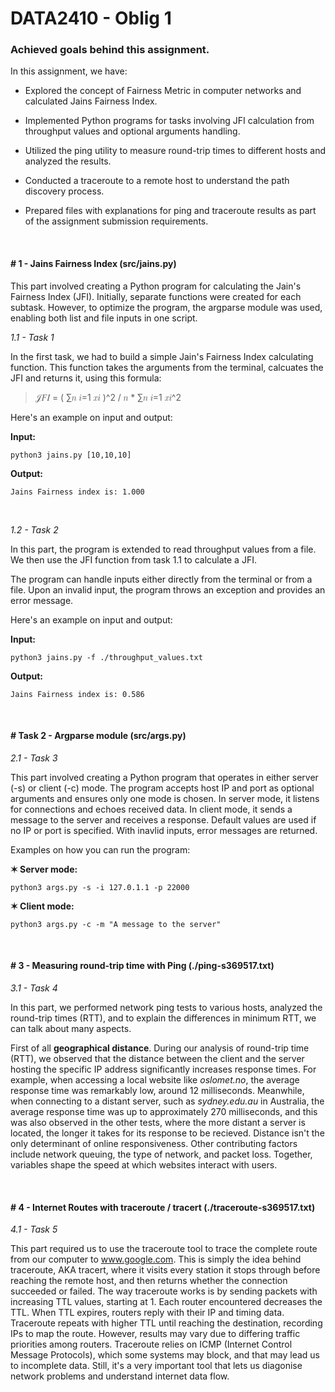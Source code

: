 
# DATA2410 - Oblig 1

### Achieved goals behind this assignment.

In this assignment, we have:

- Explored the concept of Fairness Metric in computer networks and calculated Jains Fairness Index.

- Implemented Python programs for tasks involving JFI calculation from throughput values and optional arguments handling.

- Utilized the ping utility to measure round-trip times to different hosts and analyzed the results.

- Conducted a traceroute to a remote host to understand the path discovery process.

- Prepared files with explanations for ping and traceroute results as part of the assignment submission requirements.


$~$
#### \#  **1 - Jains Fairness Index (src/jains.py)**

This part involved creating a Python program for calculating the Jain's Fairness Index (JFI). Initially, separate functions were created for each subtask. However, to optimize the program, the argparse module was used, enabling both list and file inputs in one script.

_1.1 - Task 1_ 


In the first task, we had to build a simple Jain's Fairness Index calculating function. This function takes the arguments from the terminal, calcuates the JFI and returns it, using this formula:

> 𝒥𝐹𝐼 = ( ∑𝑛 𝑖=1 𝑥𝑖 )^2 / 𝑛 * ∑𝑛 𝑖=1 𝑥𝑖^2

 Here's an example on input and output:

**Input:**
```
python3 jains.py [10,10,10]
```
**Output:**
```
Jains Fairness index is: 1.000
```
$~$

_1.2 - Task 2_

In this part, the program is extended to read throughput values from a file. We then use the JFI function from task 1.1 to calculate a JFI.

The program can handle inputs either directly from the terminal or from a file. Upon an invalid input, the program throws an exception and provides an error message.

Here's an example on input and output:

**Input:**
```
python3 jains.py -f ./throughput_values.txt
```
**Output:**
```
Jains Fairness index is: 0.586
```
$~$
#### \# **Task 2 - Argparse module (src/args.py)**
_2.1 - Task 3_

This part involved creating a Python program that operates in either server (-s) or client (-c) mode. The program accepts host IP and port as optional arguments and ensures only one mode is chosen. In server mode, it listens for connections and echoes received data. In client mode, it sends a message to the server and receives a response. Default values are used if no IP or port is specified. With inavlid inputs, error messages are returned.

Examples on how you can run the program:

**✶ Server mode:**
```
python3 args.py -s -i 127.0.1.1 -p 22000
```
**✶ Client mode:**
```
python3 args.py -c -m "A message to the server"
```
$~$
#### \# **3 - Measuring round-trip time with Ping (./ping-s369517.txt)**
_3.1 - Task 4_

In this part, we performed network ping tests to various hosts, analyzed the round-trip times (RTT), and to explain the differences in minimum RTT, we can talk about many aspects. 

First of all **geographical distance**. During our analysis of round-trip time (RTT), we observed that the distance between the client and the server hosting the specific IP address significantly increases response times. For example, when accessing a local website like _oslomet.no_, the average response time was remarkably low, around 12 milliseconds. Meanwhile, when connecting to a distant server, such as _sydney.edu.au_ in Australia, the average response time was up to approximately 270 milliseconds, and this was also observed in the other tests, where the more distant a server is located, the longer it takes for its response to be recieved. Distance isn't the only determinant of online responsiveness. Other contributing factors include network queuing, the type of network, and packet loss. Together, variables shape the speed at which websites interact with users.

$~$
#### \# **4 - Internet Routes with traceroute / tracert (./traceroute-s369517.txt)**

_4.1 - Task 5_

This part required us to use the traceroute tool to trace the complete route from our computer to www.google.com. This is simply the idea behind traceroute, AKA tracert, where it visits every station it stops through before reaching the remote host, and then returns whether the connection succeeded or failed. The way traceroute works is by sending packets with increasing TTL values, starting at 1. Each router encountered decreases the TTL. When TTL expires, routers reply with their IP and timing data. Traceroute repeats with higher TTL until reaching the destination, recording IPs to map the route. However, results may vary due to differing traffic priorities among routers. Traceroute relies on ICMP (Internet Control Message Protocols), which some systems may block, and that may lead us to incomplete data. Still, it's a very important tool that lets us diagonise network problems and understand internet data flow.

